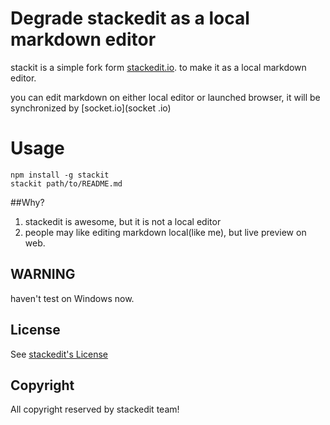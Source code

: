 
# Degrade stackedit as a local markdown editor

stackit is a simple fork form [stackedit.io](stackedit.io). to make it as a local markdown editor.

you can edit markdown on either local editor or launched browser, it will be synchronized by [socket.io](socket
.io)



# Usage



```shell
npm install -g stackit
stackit path/to/README.md

```


##Why?

1. stackedit is awesome, but it is not a local editor
2. people may like editing markdown local(like me), but live preview on web. 


## WARNING

haven't test on Windows now.


## License

See [stackedit's License](https://github.com/benweet/stackedit/blob/master/LICENSE.txt)

## Copyright


All copyright reserved by stackedit team!
